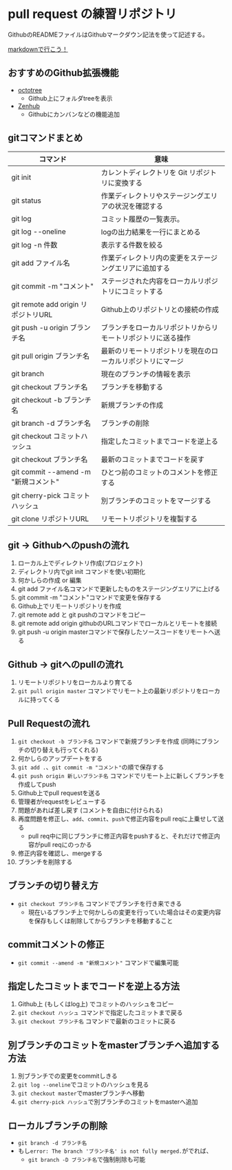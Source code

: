 
# pull request の練習リポジトリ

GithubのREADMEファイルはGithubマークダウン記法を使って記述する。

[markdownで行こう！](https://gist.github.com/wate/7072365)

## おすすめのGithub拡張機能
+ [octotree](https://github.com/buunguyen/octotree)
    + Github上にフォルダtreeを表示
+ [Zenhub](http://qiita.com/GeckoTang/items/f75b9a1c20c8e5091147)
    + Githubにカンバンなどの機能追加

## gitコマンドまとめ
| コマンド        | 意味　          |
| --------------- | --------------- |
| git init | カレントディレクトリを Git リポジトリに変換する |
| git status | 作業ディレクトリやステージングエリアの状況を確認する |
| git log | コミット履歴の一覧表示。 |
| git log --oneline | logの出力結果を一行にまとめる |
| git log -n 件数 | 表示する件数を絞る |
| git add ファイル名 | 作業ディレクトリ内の変更をステージングエリアに追加する |
| git commit -m "コメント" | ステージされた内容をローカルリポジトリにコミットする |
| git remote add origin リポジトリURL | Github上のリポジトリとの接続の作成 |
| git push -u origin ブランチ名 | ブランチをローカルリポジトリからリモートリポジトリに送る操作 |
| git pull origin ブランチ名 | 最新のリモートリポジトリを現在のローカルリポジトリにマージ |
| git branch | 現在のブランチの情報を表示 |
| git checkout ブランチ名 | ブランチを移動する |
| git checkout -b ブランチ名 | 新規ブランチの作成 |
| git branch -d ブランチ名 | ブランチの削除 |
| git checkout コミットハッシュ | 指定したコミットまでコードを逆上る |
| git checkout ブランチ名 | 最新のコミットまでコードを戻す |
| git commit --amend -m "新規コメント" | ひとつ前のコミットのコメントを修正する |
| git cherry-pick コミットハッシュ | 別ブランチのコミットをマージする |
| git clone リポジトリURL | リモートリポジトリを複製する |

## git -> Githubへのpushの流れ
1. ローカル上でディレクトリ作成(プロジェクト)
2. ディレクトリ内でgit init コマンドを使い初期化
3. 何かしらの作成 or 編集
4. git add ファイル名コマンドで更新したものをステージングエリアに上げる
5. git commit -m "コメント"コマンドで変更を保存する
6. Github上でリモートリポジトリを作成
7. git remote add と git pushのコマンドをコピー
8. git remote add origin githubのURLコマンドでローカルとリモートを接続
9. git push -u origin masterコマンドで保存したソースコードをリモートへ送る

## Github -> gitへのpullの流れ
1. リモートリポジトリをローカルより育てる
2. `git pull origin master` コマンドでリモート上の最新リポジトリをローカルに持ってくる

## Pull Requestの流れ
1. `git checkout -b ブランチ名` コマンドで新規ブランチを作成 (同時にブランチの切り替えも行ってくれる)
2. 何かしらのアップデートをする
3. `git add .`、`git commit -m "コメント"`の順で保存する
4. `git push origin 新しいブランチ名` コマンドでリモート上に新しくブランチを作成してpush
5. Github上でpull requestを送る
6. 管理者がrequestをレビューする
7. 問題があれば差し戻す (コメントを自由に付けられる)
8. 再度問題を修正し、`add`、`commit`、`push`で修正内容をpull reqに上乗せして送る
    + pull req中に同じブランチに修正内容をpushすると、それだけで修正内容がpull reqにのっかる
9. 修正内容を確認し、mergeする
10. ブランチを削除する

## ブランチの切り替え方
+ `git checkout ブランチ名` コマンドでブランチを行き来できる
    + 現在いるブランチ上で何かしらの変更を行っていた場合はその変更内容を保存もしくは削除してからブランチを移動すること

## commitコメントの修正
+ `git commit --amend -m "新規コメント"` コマンドで編集可能

## 指定したコミットまでコードを逆上る方法
1. Github上 (もしくはlog上) でコミットのハッシュをコピー
2. `git checkout ハッシュ` コマンドで指定したコミットまで戻る
3. `git checkout ブランチ名` コマンドで最新のコミットに戻る

## 別ブランチのコミットをmasterブランチへ追加する方法
1. 別ブランチでの変更をcommitしきる
2. `git log --oneline`でコミットのハッシュを見る
3. `git checkout master`でmasterブランチへ移動
4. `git cherry-pick ハッシュ`で別ブランチのコミットをmasterへ追加

## ローカルブランチの削除
+ `git branch -d ブランチ名`
+ もし`error: The branch 'ブランチ名' is not fully merged.`がでれば、
    + `git branch -D ブランチ名`で強制削除も可能
